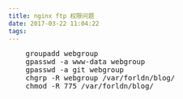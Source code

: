 ```yaml
---
title: nginx ftp 权限问题
date: 2017-03-22 11:04:22
tags:
---
```

<pre>
	groupadd webgroup
	gpasswd -a www-data webgroup
	gpasswd -a git webgroup
	chgrp -R webgroup /var/forldn/blog/
	chmod -R 775 /var/forldn/blog/
</pre>